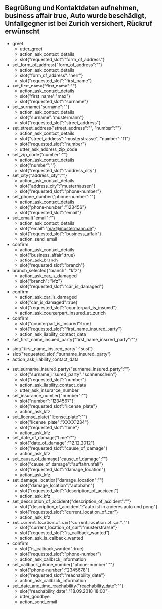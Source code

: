 ## Begrüßung und Kontaktdaten aufnehmen, business affair true, Auto wurde beschädigt, Unfallgegner ist bei Zurich versichert, Rückruf erwünscht
* greet
  - utter_greet
  - action_ask_contact_details
  - slot{"requested_slot":"form_of_address"}
* set_form_of_address{"form_of_address":""}
  - action_ask_contact_details
  - slot{"form_of_address":"herr"}
  - slot{"requested_slot":"first_name"}
* set_first_name{"first_name":""}
  - action_ask_contact_details
  - slot{"first_name":"max"}
  - slot{"requested_slot":"surname"}
* set_surname{"surname":""} <!-- Regex nötig -->
  - action_ask_contact_details
  - slot{"surname":"mustermann"}
  - slot{"requested_slot":"street_address"} 
* set_street_address{"street_address":"", "number":""}
  - action_ask_contact_details
  - slot{"street_address":"musterstrasse", "number":"11"}
  - slot{"requested_slot":"number"}
  - utter_ask_address_zip_code
* set_zip_code{"number":""} <!-- Regex nötig -->
  - action_ask_contact_details 
  - slot{"number":""}
  - slot{"requested_slot":"address_city"}
* set_city{"address_city":""} <!-- Regex nötig -->
  - action_ask_contact_details
  - slot{"address_city":"musterhausen"}
  - slot{"requested_slot":"phone-number"}
* set_phone_number{"phone-number":""} <!-- Regex nötig -->
  - action_ask_contact_details
  - slot{"phone-number":"123456"}
  - slot{"requested_slot":"email"}
* set_email{"email":""} <!-- Überprüfung nötig -->
  - action_ask_contact_details
  - slot{"email":"max@mustermann.de"}
  - slot{"requested_slot":"business_affair"}
  - action_send_email
* confirm
  - action_ask_contact_details
  - slot{"business_affair":true}
  - action_ask_branch
  - slot{"requested_slot":"branch"}
* branch_selected{"branch": "kfz"}
  - action_ask_car_is_damaged
  - slot{"branch": "kfz"}
  - slot{"requested_slot":"car_is_damaged"}
* confirm 
  - action_ask_car_is_damaged
  - slot{"car_is_damaged":true}
  - slot{"requested_slot":"counterpart_is_insured"}
  - action_ask_counterpart_insured_at_zurich
* confirm
  - slot{"counterpart_is_insured":true}
  - slot{"requested_slot":"first_name_insured_party"}
  - action_ask_liability_contact_data
 * set_first_name_insured_party{"first_name_insured_party":""}
  - slot{"first_name_insured_party":"susi"}
  - slot{"requested_slot":"surname_insured_party"}
  - action_ask_liability_contact_data
* set_surname_insured_party{"surname_insured_party":""}
  - slot{"surname_insured_party":"sonnenschein"}
  - slot{"requested_slot":"number"}
  - action_ask_liability_contact_data
  - utter_ask_insurance_number
* set_insurance_number{"number":""}
  - slot{"number":"1234567"}
  - slot{"requested_slot":"license_plate"}
  - action_ask_kfz
* set_license_plate{"license_plate":""}
  - slot{"license_plate":"XXXX1234"}
  - slot{"requested_slot":"time"}
  - action_ask_kfz
* set_date_of_damage{"time":""}
  - slot{"date_of_damage":"12.12.2012"}
  - slot{"requested_slot":"cause_of_damage"}
  - action_ask_kfz
* set_cause_of_damage{"cause_of_damage":""}
  - slot{"cause_of_damage":"auffahrunfall"}
  - slot{"requested_slot":"damage_location"}
  - action_ask_kfz
* set_damage_location{"damage_location":""}
  - slot{"damage_location":"autobahn"}
  - slot{"requested_slot":"description_of_accident"}
  - action_ask_kfz
* set_description_of_accident{"description_of_accident":""}
  - slot{"description_of_accident":"auto ist in anderes auto und peng"}
  - slot{"requested_slot":"current_location_of_car"}
  - action_ask_kfz
* set_current_location_of_car{"current_location_of_car":""}
  - slot{"current_location_of_car":"musterstrasse"}
  - slot{"requested_slot":"is_callback_wanted"}
  - action_ask_is_callback_wanted
* confirm
  - slot{"is_callback_wanted":true}
  - slot{"requested_slot":"phone-number"}
  - action_ask_callback_information
* set_callback_phone_number{"phone-number":""}
  - slot{"phone-number":"2345678"}
  - slot{"requested_slot":"reachability_date"}
  - action_ask_callback_information
* set_date_and_time_reachability{"reachability_date":""}
  - slot{"reachability_date":"18.09.2018 18:00"}
  - utter_goodbye
  - action_send_email
